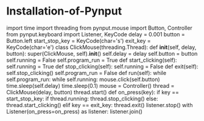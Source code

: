 # Installation-of-Pynput
import time import threading from pynput.mouse import Button, Controller from pynput.keyboard import Listener, KeyCode     delay = 0.001 button = Button.left start_stop_key = KeyCode(char='s') exit_key = KeyCode(char='e')     class ClickMouse(threading.Thread):     def __init__(self, delay, button):         super(ClickMouse, self).__init__()         self.delay = delay         self.button = button         self.running = False         self.program_run = True       def start_clicking(self):         self.running = True       def stop_clicking(self):         self.running = False       def exit(self):         self.stop_clicking()         self.program_run = False       def run(self):         while self.program_run:             while self.running:                 mouse.click(self.button)                 time.sleep(self.delay)             time.sleep(0.1)     mouse = Controller() thread = ClickMouse(delay, button) thread.start()     def on_press(key):     if key == start_stop_key:         if thread.running:             thread.stop_clicking()         else:             thread.start_clicking()     elif key == exit_key:         thread.exit()         listener.stop()   with Listener(on_press=on_press) as listener:     listener.join()
